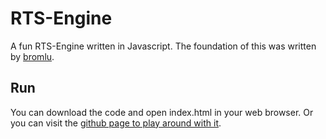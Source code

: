 # RTS-Engine

A fun RTS-Engine written in Javascript. The foundation of this was written by [bromlu](https://github.com/bromlu). 

## Run

You can download the code and open index.html in your web browser. Or you can visit the [github page to play around with it](https://kbmulligan.github.io/RTS-Engine/).
